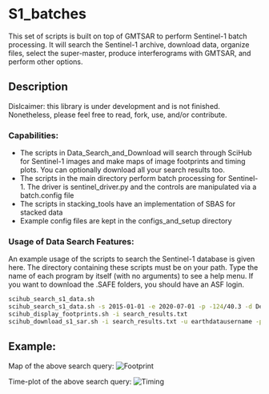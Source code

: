 # S1_batches

This set of scripts is built on top of GMTSAR to perform Sentinel-1 batch processing. It will search the Sentinel-1 archive, download data, organize files, select the super-master, produce interferograms with GMTSAR, and perform other options. 

## Description

Dislcaimer: this library is under development and is not finished.  Nonetheless, please feel free to read, fork, use, and/or contribute. 

### Capabilities: 
* The scripts in Data_Search_and_Download will search through SciHub for Sentinel-1 images and make maps of image footprints and timing plots. You can optionally download all your search results too. 
* The scripts in the main directory perform batch processing for Sentinel-1. The driver is sentinel_driver.py and the controls are manipulated via a batch.config file
* The scripts in stacking_tools have an implementation of SBAS for stacked data
* Example config files are kept in the configs_and_setup directory

### Usage of Data Search Features: 
An example usage of the scripts to search the Sentinel-1 database is given here. The directory containing these scripts must be on your path. Type the name of each program by itself (with no arguments) to see a help menu.  If you want to download the .SAFE folders, you should have an ASF login. 
```bash
scihub_search_s1_data.sh
scihub_search_s1_data.sh -s 2015-01-01 -e 2020-07-01 -p -124/40.3 -d Descending -o 13
scihub_display_footprints.sh -i search_results.txt 
scihub_download_s1_sar.sh -i search_results.txt -u earthdatausername -p earthdatapassword
```

## Example: 

Map of the above search query:
![Footprint](https://github.com/kmaterna/S1_batches/blob/master/Data_Search_and_Download/MTJ_footprints.png)

Time-plot of the above search query:
![Timing](https://github.com/kmaterna/S1_batches/blob/master/Data_Search_and_Download/MTJ_timing.png)


